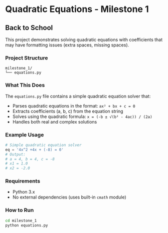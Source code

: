 # Quadratic Equations - Milestone 1

## Back to School

This project demonstrates solving quadratic equations with coefficients that may have formatting issues (extra spaces, missing spaces).

### Project Structure
```
milestone_1/
└── equations.py
```

### What This Does

The `equations.py` file contains a simple quadratic equation solver that:
- Parses quadratic equations in the format: `ax² + bx + c = 0`
- Extracts coefficients (a, b, c) from the equation string
- Solves using the quadratic formula: `x = (-b ± √(b² - 4ac)) / (2a)`
- Handles both real and complex solutions

### Example Usage

```python
# Simple quadratic equation solver
eq = '4x^2 +4x + (-8) = 0'
# Output:
# a = 4, b = 4, c = -8
# x1 = 1.0
# x2 = -2.0
```

### Requirements

- Python 3.x
- No external dependencies (uses built-in `cmath` module)

### How to Run

```bash
cd milestone_1
python equations.py
```